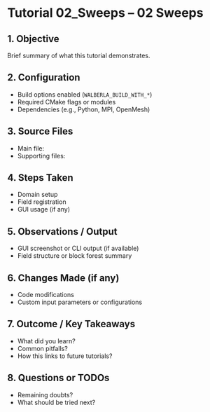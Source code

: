# Tutorial 02_Sweeps – 02 Sweeps

## 1. Objective
Brief summary of what this tutorial demonstrates.

## 2. Configuration
- Build options enabled (`WALBERLA_BUILD_WITH_*`)
- Required CMake flags or modules
- Dependencies (e.g., Python, MPI, OpenMesh)

## 3. Source Files
- Main file: 
- Supporting files: 

## 4. Steps Taken
- Domain setup
- Field registration
- GUI usage (if any)

## 5. Observations / Output
- GUI screenshot or CLI output (if available)
- Field structure or block forest summary

## 6. Changes Made (if any)
- Code modifications
- Custom input parameters or configurations

## 7. Outcome / Key Takeaways
- What did you learn?
- Common pitfalls?
- How this links to future tutorials?

## 8. Questions or TODOs
- Remaining doubts?
- What should be tried next?
